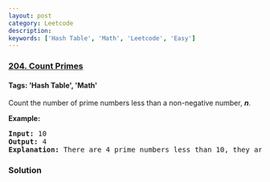 ```yaml
---
layout: post
category: Leetcode
description: 
keywords: ['Hash Table', 'Math', 'Leetcode', 'Easy']
---
```

### [204. Count Primes](https://leetcode.com/problems/count-primes)

#### Tags: 'Hash Table', 'Math'

<div class="content__u3I1 question-content__JfgR"><div><p>Count the number of prime numbers less than a non-negative number, <b><i>n</i></b>.</p>
<p><strong>Example:</strong></p>
<pre><strong>Input:</strong> 10
<strong>Output:</strong> 4
<strong>Explanation:</strong> There are 4 prime numbers less than 10, they are 2, 3, 5, 7.
</pre>
</div></div>

### Solution
